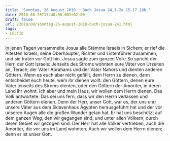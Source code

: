 ```yaml
---
title: 'Sonntag, 26 August 2018 : Buch Josua 24,1-2a.15-17.18b.'
date: 2018-08-25T17:48:00.001+02:00
draft: false
url: /2018/08/sonntag-26-august-2018-buch-josua-241.html
tags: 
- LECTIO
---
```


In jenen Tagen versammelte Josua alle Stämme Israels in Sichem; er rief die Ältesten Israels, seine Oberhäupter, Richter und Listenführer zusammen, und sie traten vor Gott hin. Josua sagte zum ganzen Volk: So spricht der Herr, der Gott Israels: Jenseits des Stroms wohnten eure Väter von Urzeiten an, Terach, der Vater Abrahams und der Vater Nahors und dienten anderen Göttern. Wenn es euch aber nicht gefällt, dem Herrn zu dienen, dann entscheidet euch heute, wem ihr dienen wollt: den Göttern, denen eure Väter jenseits des Stroms dienten, oder den Göttern der Amoriter, in deren Land ihr wohnt. Ich aber und mein Haus, wir wollen dem Herrn dienen. Das Volk antwortete: Das sei uns fern, dass wir den Herrn verlassen und anderen Göttern dienen. Denn der Herr, unser Gott, war es, der uns und unsere Väter aus dem Sklavenhaus Ägypten herausgeführt hat und der vor unseren Augen alle die großen Wunder getan hat. Er hat uns beschützt auf dem ganzen Weg, den wir gegangen sind, und unter allen Völkern, durch deren Gebiet wir gezogen sind. Der Herr hat alle Völker vertrieben, auch die Amoriter, die vor uns im Land wohnten. Auch wir wollen dem Herrn dienen; denn er ist unser Gott.